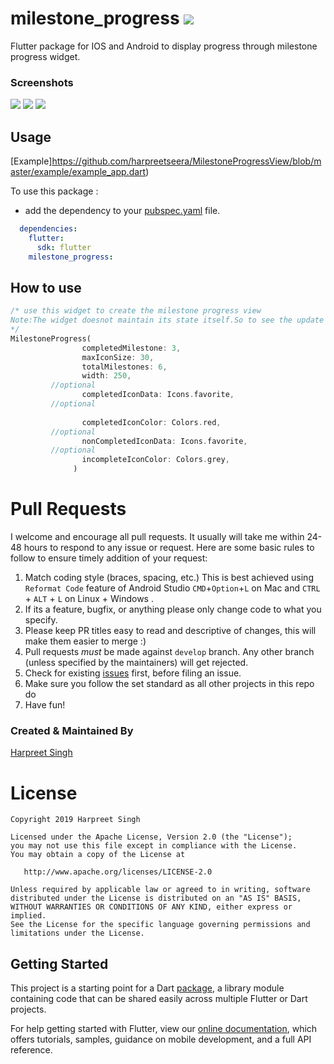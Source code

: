 # milestone_progress [![](https://github.com/harpreetseera/MilestoneProgressView/workflows/Test%20and%20Build%20Apk/badge.svg)](https://github.com/harpreetseera/MilestoneProgressView/actions)

Flutter package for IOS and Android to display progress through milestone progress widget.


### Screenshots
<img src="demo.gif" />
<img src="ss1.jpg" /> <img src="ss2.jpg"/>

## Usage

[Example]https://github.com/harpreetseera/MilestoneProgressView/blob/master/example/example_app.dart)

To use this package :

* add the dependency to your [pubspec.yaml](https://github.com/harpreetseera/MilestoneProgressView/blob/master/pubspec.yaml) file.

```yaml
  dependencies:
    flutter:
      sdk: flutter
    milestone_progress:
```
## How to use

```dart
/* use this widget to create the milestone progress view
Note:The widget doesnot maintain its state itself.So to see the update , the state needs to be updated whenever a change is made .
*/
MilestoneProgress(
                completedMilestone: 3,
                maxIconSize: 30,
                totalMilestones: 6,
                width: 250,
         //optional 
                completedIconData: Icons.favorite,
         //optional 
           
                completedIconColor: Colors.red,
         //optional 
                nonCompletedIconData: Icons.favorite,
         //optional 
                incompleteIconColor: Colors.grey,
              )
```
# Pull Requests

I welcome and encourage all pull requests. It usually will take me within 24-48 hours to respond to any issue or request. Here are some basic rules to follow to ensure timely addition of your request:

1.  Match coding style (braces, spacing, etc.) This is best achieved using `Reformat Code` feature of Android Studio `CMD`+`Option`+`L` on Mac and `CTRL` + `ALT` + `L` on Linux + Windows .
2.  If its a feature, bugfix, or anything please only change code to what you specify.
3.  Please keep PR titles easy to read and descriptive of changes, this will make them easier to merge :)
4.  Pull requests _must_ be made against `develop` branch. Any other branch (unless specified by the maintainers) will get rejected.
5.  Check for existing [issues](https://github.com/harpreetseera/MilestoneProgressView/issues) first, before filing an issue.
6.  Make sure you follow the set standard as all other projects in this repo do
7.  Have fun!

### Created & Maintained By

[Harpreet Singh](https://github.com/harpreetseera) 

# License

    Copyright 2019 Harpreet Singh

    Licensed under the Apache License, Version 2.0 (the "License");
    you may not use this file except in compliance with the License.
    You may obtain a copy of the License at

       http://www.apache.org/licenses/LICENSE-2.0

    Unless required by applicable law or agreed to in writing, software
    distributed under the License is distributed on an "AS IS" BASIS,
    WITHOUT WARRANTIES OR CONDITIONS OF ANY KIND, either express or implied.
    See the License for the specific language governing permissions and
    limitations under the License.



## Getting Started

This project is a starting point for a Dart
[package](https://flutter.dev/developing-packages/),
a library module containing code that can be shared easily across
multiple Flutter or Dart projects.

For help getting started with Flutter, view our 
[online documentation](https://flutter.dev/docs), which offers tutorials, 
samples, guidance on mobile development, and a full API reference.
